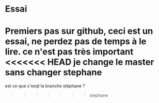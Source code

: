 # Essai
Premiers pas sur github, ceci est un essai, ne perdez pas de temps à le lire.
ce n'est pas très important
<<<<<<< HEAD
je change le master sans changer stephane
=======
est ce que c'esqt la branche stéphane ?
>>>>>>> stephane

